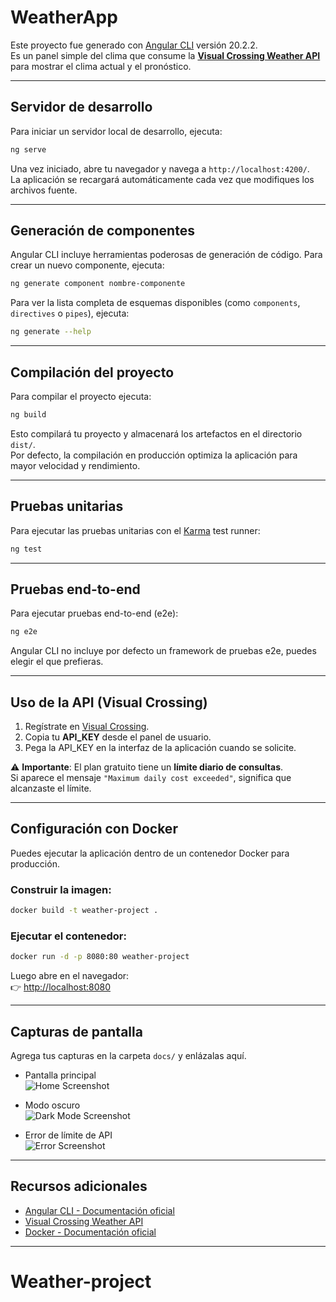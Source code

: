 # WeatherApp

Este proyecto fue generado con [Angular CLI](https://github.com/angular/angular-cli) versión 20.2.2.  
Es un panel simple del clima que consume la **[Visual Crossing Weather API](https://www.visualcrossing.com/weather-api)** para mostrar el clima actual y el pronóstico.

---

## Servidor de desarrollo

Para iniciar un servidor local de desarrollo, ejecuta:

```bash
ng serve
```

Una vez iniciado, abre tu navegador y navega a `http://localhost:4200/`.  
La aplicación se recargará automáticamente cada vez que modifiques los archivos fuente.

---

## Generación de componentes

Angular CLI incluye herramientas poderosas de generación de código. Para crear un nuevo componente, ejecuta:

```bash
ng generate component nombre-componente
```

Para ver la lista completa de esquemas disponibles (como `components`, `directives` o `pipes`), ejecuta:

```bash
ng generate --help
```

---

## Compilación del proyecto

Para compilar el proyecto ejecuta:

```bash
ng build
```

Esto compilará tu proyecto y almacenará los artefactos en el directorio `dist/`.  
Por defecto, la compilación en producción optimiza la aplicación para mayor velocidad y rendimiento.

---

## Pruebas unitarias

Para ejecutar las pruebas unitarias con el [Karma](https://karma-runner.github.io) test runner:

```bash
ng test
```

---

## Pruebas end-to-end

Para ejecutar pruebas end-to-end (e2e):

```bash
ng e2e
```

Angular CLI no incluye por defecto un framework de pruebas e2e, puedes elegir el que prefieras.

---

## Uso de la API (Visual Crossing)

1. Regístrate en [Visual Crossing](https://www.visualcrossing.com/sign-up/).  
2. Copia tu **API_KEY** desde el panel de usuario.  
3. Pega la API_KEY en la interfaz de la aplicación cuando se solicite.  

⚠️ **Importante**: El plan gratuito tiene un **límite diario de consultas**.  
Si aparece el mensaje `"Maximum daily cost exceeded"`, significa que alcanzaste el límite.

---

## Configuración con Docker

Puedes ejecutar la aplicación dentro de un contenedor Docker para producción.

### Construir la imagen:
```bash
docker build -t weather-project .
```

### Ejecutar el contenedor:
```bash
docker run -d -p 8080:80 weather-project
```

Luego abre en el navegador:  
👉 [http://localhost:8080](http://localhost:8080)

---

## Capturas de pantalla

Agrega tus capturas en la carpeta `docs/` y enlázalas aquí.

- Pantalla principal  
  ![Home Screenshot](docs/home.png)

- Modo oscuro  
  ![Dark Mode Screenshot](docs/darkmode.png)

- Error de límite de API  
  ![Error Screenshot](docs/error.png)

---

## Recursos adicionales

- [Angular CLI - Documentación oficial](https://angular.dev/tools/cli)  
- [Visual Crossing Weather API](https://www.visualcrossing.com/weather-api)  
- [Docker - Documentación oficial](https://docs.docker.com/)  

---

# Weather-project
